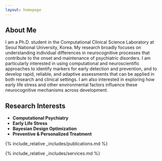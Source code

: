 ```yaml
---
layout: homepage
---
```


## About Me

I am a Ph.D. student in the Computational Clinical Science Laboratory at Seoul National University, Korea.
My research broadly focuses on understanding individual differences in neurocognitive processes that contribute to the onset and maintenance of psychiatric disorders. I am particularly interested in using computational and neuroscientific approaches to identify markers for early detection and prevention, and to develop rapid, reliable, and adaptive assessments that can be applied in both research and clinical settings. I am also interested in exploring how early life stress and other environmental factors influence these neurocognitive mechanisms across development.


## Research Interests

- **Computational Psychiatry**
- **Early Life Stress** 
- **Bayesian Design Optimization** 
- **Preventive & Personalized Treatment** 


{% include_relative _includes/publications.md %}

{% include_relative _includes/services.md %}
